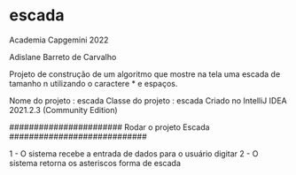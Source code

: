 # escada

Academia Capgemini 2022

Adislane Barreto de Carvalho

Projeto de construção de um algoritmo que mostre na tela uma escada de 
tamanho n utilizando o caractere * e espaços.

Nome do projeto : escada
Classe do projeto : escada
Criado no IntelliJ IDEA 2021.2.3 (Community Edition)

####################### Rodar o projeto Escada ############################

1 - O sistema recebe a entrada de dados para o usuário digitar
2 - O sistema retorna os asteriscos forma de escada
